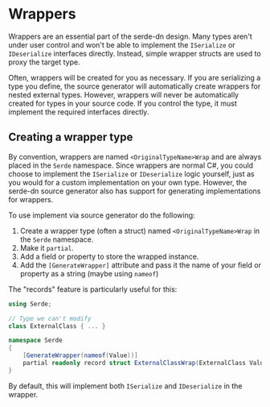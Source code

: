 # Wrappers

Wrappers are an essential part of the serde-dn design. Many types aren't under user control and won't be able to implement the `ISerialize` or `IDeserialize` interfaces directly. Instead, simple wrapper structs are used to proxy the target type.

Often, wrappers will be created for you as necessary. If you are serializing a type you define, the source generator will automatically create wrappers for nested external types. However, wrappers will never be automatically created for types in your source code. If you control the type, it must implement the required interfaces directly.

## Creating a wrapper type

By convention, wrappers are named `<OriginalTypeName>Wrap` and are always placed in the `Serde` namespace. Since wrappers are normal C#, you could choose to implement the `ISerialize` or `IDeserialize` logic yourself, just as you would for a custom implementation on your own type. However, the serde-dn source generator also has support for generating implementations for wrappers.

To use implement via source generator do the following:

  1. Create a wrapper type (often a struct) named `<OriginalTypeName>Wrap` in the `Serde` namespace.
  1. Make it `partial`.
  1. Add a field or property to store the wrapped instance.
  1. Add the `[GenerateWrapper]` attribute and pass it the name of your field or property as a string (maybe using `nameof`)

The "records" feature is particularly useful for this:

```C#
using Serde;

// Type we can't modify
class ExternalClass { ... }

namespace Serde
{
    [GenerateWrapper(nameof(Value))]
    partial readonly record struct ExternalClassWrap(ExternalClass Value);
}
```

By default, this will implement both `ISerialize` and `IDeserialize` in the wrapper.